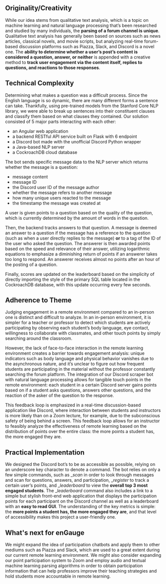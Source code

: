 
## Originality/Creativity
While our idea stems from qualitative text analysis, which is a topic on machine learning and natural language processing that’s been researched and studied by many individuals,  the **parsing of a forum channel is unique**. Qualitative text analysis has generally been based on sources such as news articles, classical novels, and movie scripts, but analyzing real-time forum-based discussion platforms such as Piazza, Slack, and Discord is a novel one. The **ability to determine whether a user’s post’s content is considered a question, answer, or neither** is appended with a creative method to **track user engagement via the content itself, replies to questions, and reactions to those responses**.


## Technical Complexity
Determining what makes a question was a difficult process. Since the English language is so dynamic, there are many different forms a sentence can take. Thankfully, using pre-trained models from the Stanford Core NLP library, we were able to break up sentences into their constituent clauses and classify them based on what clauses they contained. Our solution consisted of 5 major parts interacting with each other: 
- an Angular web application
- a backend RESTful API service built on Flask with 6 endpoint
- a Discord bot made with the unofficial Discord Python wrapper
- a Java-based NLP server
- a CockroachDB cloud database 

The bot sends specific message data to the NLP server which returns whether the message is a question: 
- message content
- message ID
- the Discord user ID of the message author
- whether the message refers to another message
- how many unique users reacted to the message
- the timestamp the message was created at

A user is given points to a question based on the quality of the question, which is currently determined by the amount of words in the question.

Then, the backend tracks answers to that question. A message is deemed an answer to a question if the message has a reference to the question (such as when a user directly replies to the message) **or** to a tag of the ID of the user who asked the question. The answerer is then awarded points based on the speed and relevance of their answer, utilizing logarithmic equations to emphasize a diminishing return of points if an answerer takes too long to respond. An answerer receives almost no points after an hour of the posting of a question. 

Finally, scores are updated on the leaderboard based on the simplicity of directly importing the style of the primary SQL table located in the CockroachDB database, with this update occurring every few seconds.



## Adherence to Theme
Judging engagement in a remote environment compared to an in-person one is distinct and difficult to analyze. In an in-person environment, it is simpler for a teacher or professor to detect which students are actively participating by observing each student’s body language, eye contact, willingness to collaborate with classmates, and other touch points by simply searching around the classroom. 

However, the lack of face-to-face interaction in the remote learning environment creates a barrier towards engagement analysis: unique indicators such as body language and physical behavior vanishes due to the asynchronous nature, and it’s unclear to figure out how frequent students are participating in the material without the professor constantly searching the forum platform. The integration of our Discord scraper bot with natural language processing allows for tangible touch points in the remote environment: each student in a certain Discord server gains points based on if a student asks questions, answers other questions, and the reaction of the asker of the question to the response. 

This feedback loop is emphasized in a real-time discussion-based application like Discord, where interaction between students and instructors is more likely than on a Zoom lecture, for example, due to the subconscious safety of being behind a screen. This feedback loop allows for an instructor to feasibly analyze the effectiveness of remote learning based on the distribution of points over the entire class: the more points a student has, the more engaged they are. 



## Practical Implementation
We designed the Discord bot’s to be as accessible as possible, relying on an underscore key character to denote a command.  The bot relies on only a few simple commands, such as __scan_ in order to look through messages and scan for questions, answers, and participation, __register_ to track a certain user’s points, and __leaderboard_ to view the **overall top 3 most engaged students**.  The __leaderboard_ command also includes a link to a simple but stylish front-end web application that displays the participation points for each participant on the Discord channel as well as a leaderboard with an **easy to read GUI**. The understanding of the key metrics is simple: the **more points a student has, the more engaged they are**, and that level of accessibility makes this project a user-friendly one.



## What's next for enGauge
We might expand the idea of participation chatbots and apply them to other mediums such as Piazza and Slack, which are used to a great extent during our current remote learning environment.  We might also consider expanding our point participation system to Zoom and employ audio and textual machine learning parsing algorithms in order to obtain participation information that can help professors improve their teaching strategies and hold students more accountable in remote learning.

